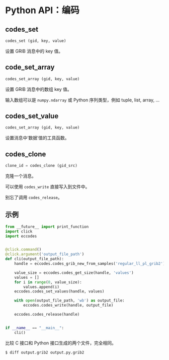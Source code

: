 # Python API：编码

## codes_set

```py
codes_set (gid, key, value)
```

设置 GRIB 消息中的 key 值。

## code_set_array

```py
codes_set_array (gid, key, value)
```

设置 GRIB 消息中的数组 key 值。

输入数组可以是 `numpy.ndarray` 或 Python 序列类型，例如 tuple, list, array, ...

## codes_set_value

```py
codes_set_array (gid, key, value)
```

设置消息中‘数据’值的工具函数。

## codes_clone

```py
clone_id = codes_clone (gid_src)
```

克隆一个消息。

可以使用 `codes_write` 直接写入到文件中。

别忘了调用 `codes_release`。

## 示例

```py
from __future__ import print_function
import click
import eccodes


@click.command()
@click.argument('output_file_path')
def cli(output_file_path):
    handle = eccodes.codes_grib_new_from_samples('regular_ll_pl_grib2')

    value_size = eccodes.codes_get_size(handle, 'values')
    values = []
    for i in range(0, value_size):
        values.append(i)
    eccodes.codes_set_values(handle, values)

    with open(output_file_path, 'wb') as output_file:
        eccodes.codes_write(handle, output_file)

    eccodes.codes_release(handle)


if __name__ == "__main__":
    cli()
```

比较 C 接口和 Python 接口生成的两个文件，完全相同。

```
$ diff output.grib2 output.py.grib2
```
